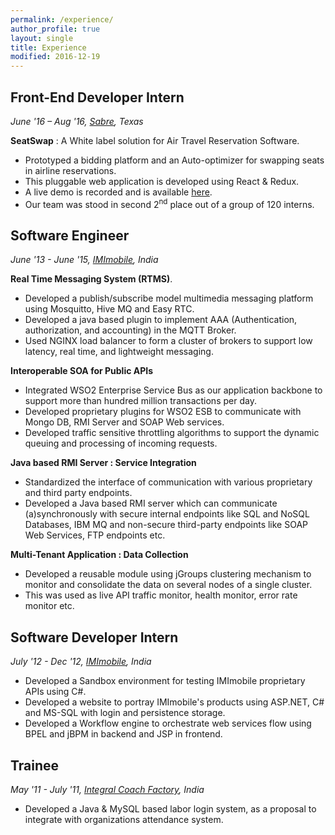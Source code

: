 ```yaml
---
permalink: /experience/
author_profile: true
layout: single
title: Experience
modified: 2016-12-19
---
```

## Front-End Developer Intern
*June '16 – Aug '16, [Sabre](https://www.sabre.com/), Texas*

**SeatSwap**
: A White label solution for Air Travel Reservation Software.

- Prototyped a bidding platform and an Auto-optimizer for swapping seats in airline reservations.
- This pluggable web application is developed using React & Redux. 
- A live demo is recorded and is available [here](https://www.youtube.com/watch?v=Vwh_Ad4NuJ8).
- Our team was stood in second 2<sup>nd</sup> place out of a group of 120 interns.


## Software Engineer
*June '13 - June '15, [IMImobile](https://imimobile.com/), India*

**Real Time Messaging System (RTMS)**.

- Developed a publish/subscribe model multimedia messaging platform using Mosquitto, Hive MQ and Easy RTC.
- Developed a java based plugin to implement AAA (Authentication, authorization, and accounting) in the MQTT Broker.
- Used NGINX load balancer to form a cluster of brokers to support low latency, real time, and lightweight messaging.

**Interoperable SOA for Public APIs**

- Integrated WSO2 Enterprise Service Bus as our application backbone to support more than hundred million transactions per day.
- Developed proprietary plugins for WSO2 ESB to communicate with Mongo DB, RMI Server and SOAP Web services.
- Developed traffic sensitive throttling algorithms to support the dynamic queuing and processing of incoming requests.

**Java based RMI Server : Service Integration**

- Standardized the interface of communication with various proprietary and third party endpoints.
- Developed a Java based RMI server which can communicate (a)synchronously with secure internal endpoints like SQL and NoSQL Databases, IBM MQ and non-secure third-party endpoints like SOAP Web Services, FTP endpoints etc.

**Multi-Tenant Application : Data Collection**

- Developed a reusable module using jGroups clustering mechanism to monitor and consolidate the data on several nodes of a single cluster. 
- This was used as live API traffic monitor, health monitor, error rate monitor etc.

## Software Developer Intern
*July '12 - Dec '12, [IMImobile](https://imimobile.com/), India*

- Developed a Sandbox environment for testing IMImobile proprietary APIs using C#.
- Developed a website to portray IMImobile's products using ASP.NET, C# and MS-SQL with login and persistence storage.
- Developed a Workflow engine to orchestrate web services flow using BPEL and jBPM in backend and JSP in frontend.


## Trainee
*May '11 - July '11, [Integral Coach Factory](http://www.icf.indianrailways.gov.in/), India* 

- Developed a Java & MySQL based labor login system, as a proposal to integrate with organizations attendance system.